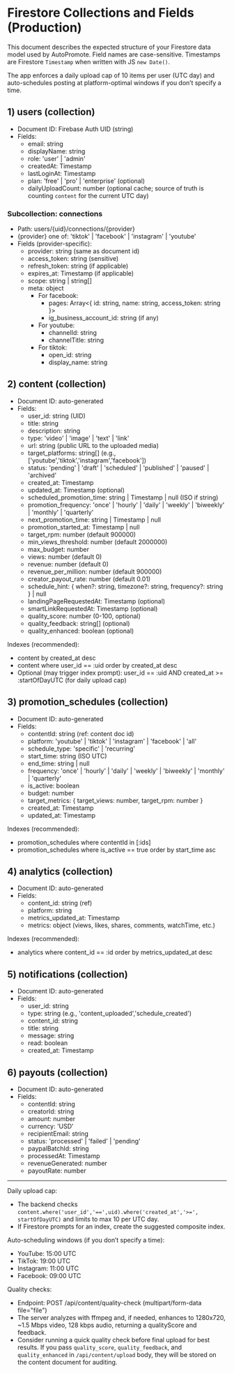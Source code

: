 # Firestore Collections and Fields (Production)

This document describes the expected structure of your Firestore data model used by AutoPromote. Field names are case-sensitive. Timestamps are Firestore `Timestamp` when written with JS `new Date()`.

The app enforces a daily upload cap of 10 items per user (UTC day) and auto-schedules posting at platform-optimal windows if you don’t specify a time.

## 1) users (collection)
- Document ID: Firebase Auth UID (string)
- Fields:
  - email: string
  - displayName: string
  - role: 'user' | 'admin'
  - createdAt: Timestamp
  - lastLoginAt: Timestamp
  - plan: 'free' | 'pro' | 'enterprise' (optional)
  - dailyUploadCount: number (optional cache; source of truth is counting `content` for the current UTC day)

### Subcollection: connections
- Path: users/{uid}/connections/{provider}
- {provider} one of: 'tiktok' | 'facebook' | 'instagram' | 'youtube'
- Fields (provider-specific):
  - provider: string (same as document id)
  - access_token: string (sensitive)
  - refresh_token: string (if applicable)
  - expires_at: Timestamp (if applicable)
  - scope: string | string[]
  - meta: object
    - For facebook:
      - pages: Array<{ id: string, name: string, access_token: string }>
      - ig_business_account_id: string (if any)
    - For youtube:
      - channelId: string
      - channelTitle: string
    - For tiktok:
      - open_id: string
      - display_name: string

## 2) content (collection)
- Document ID: auto-generated
- Fields:
  - user_id: string (UID)
  - title: string
  - description: string
  - type: 'video' | 'image' | 'text' | 'link'
  - url: string (public URL to the uploaded media)
  - target_platforms: string[] (e.g., ['youtube','tiktok','instagram','facebook'])
  - status: 'pending' | 'draft' | 'scheduled' | 'published' | 'paused' | 'archived'
  - created_at: Timestamp
  - updated_at: Timestamp (optional)
  - scheduled_promotion_time: string | Timestamp | null (ISO if string)
  - promotion_frequency: 'once' | 'hourly' | 'daily' | 'weekly' | 'biweekly' | 'monthly' | 'quarterly'
  - next_promotion_time: string | Timestamp | null
  - promotion_started_at: Timestamp | null
  - target_rpm: number (default 900000)
  - min_views_threshold: number (default 2000000)
  - max_budget: number
  - views: number (default 0)
  - revenue: number (default 0)
  - revenue_per_million: number (default 900000)
  - creator_payout_rate: number (default 0.01)
  - schedule_hint: { when?: string, timezone?: string, frequency?: string } | null
  - landingPageRequestedAt: Timestamp (optional)
  - smartLinkRequestedAt: Timestamp (optional)
  - quality_score: number (0-100, optional)
  - quality_feedback: string[] (optional)
  - quality_enhanced: boolean (optional)

Indexes (recommended):
- content by created_at desc
- content where user_id == :uid order by created_at desc
- Optional (may trigger index prompt): user_id == :uid AND created_at >= :startOfDayUTC (for daily upload cap)

## 3) promotion_schedules (collection)
- Document ID: auto-generated
- Fields:
  - contentId: string (ref: content doc id)
  - platform: 'youtube' | 'tiktok' | 'instagram' | 'facebook' | 'all'
  - schedule_type: 'specific' | 'recurring'
  - start_time: string (ISO UTC)
  - end_time: string | null
  - frequency: 'once' | 'hourly' | 'daily' | 'weekly' | 'biweekly' | 'monthly' | 'quarterly'
  - is_active: boolean
  - budget: number
  - target_metrics: { target_views: number, target_rpm: number }
  - created_at: Timestamp
  - updated_at: Timestamp

Indexes (recommended):
- promotion_schedules where contentId in [:ids]
- promotion_schedules where is_active == true order by start_time asc

## 4) analytics (collection)
- Document ID: auto-generated
- Fields:
  - content_id: string (ref)
  - platform: string
  - metrics_updated_at: Timestamp
  - metrics: object (views, likes, shares, comments, watchTime, etc.)

Indexes (recommended):
- analytics where content_id == :id order by metrics_updated_at desc

## 5) notifications (collection)
- Document ID: auto-generated
- Fields:
  - user_id: string
  - type: string (e.g., 'content_uploaded','schedule_created')
  - content_id: string
  - title: string
  - message: string
  - read: boolean
  - created_at: Timestamp

## 6) payouts (collection)
- Document ID: auto-generated
- Fields:
  - contentId: string
  - creatorId: string
  - amount: number
  - currency: 'USD'
  - recipientEmail: string
  - status: 'processed' | 'failed' | 'pending'
  - paypalBatchId: string
  - processedAt: Timestamp
  - revenueGenerated: number
  - payoutRate: number

---

Daily upload cap:
- The backend checks `content.where('user_id','==',uid).where('created_at','>=', startOfDayUTC)` and limits to max 10 per UTC day.
- If Firestore prompts for an index, create the suggested composite index.

Auto-scheduling windows (if you don’t specify a time):
- YouTube: 15:00 UTC
- TikTok: 19:00 UTC
- Instagram: 11:00 UTC
- Facebook: 09:00 UTC

Quality checks:
- Endpoint: POST /api/content/quality-check (multipart/form-data file="file")
- The server analyzes with ffmpeg and, if needed, enhances to 1280x720, ~1.5 Mbps video, 128 kbps audio, returning a qualityScore and feedback.
- Consider running a quick quality check before final upload for best results. If you pass `quality_score`, `quality_feedback`, and `quality_enhanced` in `/api/content/upload` body, they will be stored on the content document for auditing.
